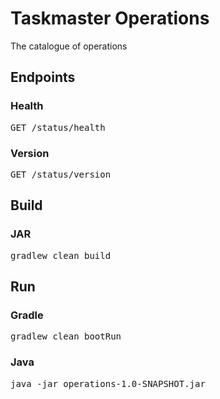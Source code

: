 # Taskmaster Operations
The catalogue of operations

## Endpoints

### Health
<pre>
GET /status/health
</pre>

### Version
<pre>
GET /status/version
</pre>

## Build

### JAR
<pre>
gradlew clean build
</pre>

## Run

### Gradle
<pre>
gradlew clean bootRun
</pre>

### Java
<pre>
java -jar operations-1.0-SNAPSHOT.jar
</pre>